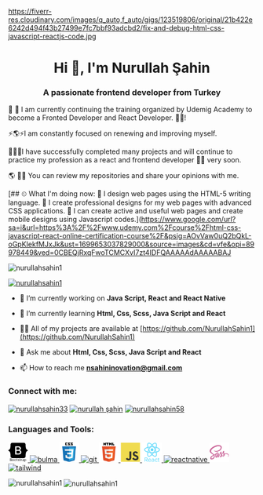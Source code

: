 https://fiverr-res.cloudinary.com/images/q_auto,f_auto/gigs/123519806/original/21b422e6242d494f43b27499e7fc7bbf93adcbd2/fix-and-debug-html-css-javascript-reactjs-code.jpg

<h1 align="center">Hi 👋, I'm Nurullah Şahin</h1>
<h3 align="center">A passionate frontend developer from Turkey</h3>

<p>🔭 🌱 I am currently continuing the training organized by Udemig Academy to become a Fronted Developer and React Developer. 👨‍🎓!</p>
<p>⚡🌎⚡I am constantly focused on renewing and improving myself.</p>
<p>🚀🚀🚀I have successfully completed many projects and will continue to practice my profession as a react and frontend developer 👩‍💻 very soon.</p>
<p>🌎 👩‍💻  You can review my repositories and share your opinions with me.</p>

[## ⏲ What I'm doing now:
📃 I design web pages using the HTML-5 writing language.
📃 I create professional designs for my web pages with advanced CSS applications.
📃 I can create active and useful web pages and create mobile designs using Javascript codes.](https://www.google.com/url?sa=i&url=https%3A%2F%2Fwww.udemy.com%2Fcourse%2Fhtml-css-javascript-react-online-certification-course%2F&psig=AOvVaw0uQ2bQkL-oGpKIekfMJxJk&ust=1699653037829000&source=images&cd=vfe&opi=89978449&ved=0CBEQjRxqFwoTCMCXvI7zt4IDFQAAAAAdAAAAABAJ




<p align="left"> <img src="https://komarev.com/ghpvc/?username=nurullahsahin1&label=Profile%20views&color=0e75b6&style=flat" alt="nurullahsahin1" /> </p>

<p align="left"> <a href="https://github.com/ryo-ma/github-profile-trophy"><img src="https://github-profile-trophy.vercel.app/?username=nurullahsahin1" alt="nurullahsahin1" /></a> </p>

- 🔭 I’m currently working on **Java Script, React and React Native**

- 🌱 I’m currently learning **Html, Css, Scss, Java Script and React**

- 👨‍💻 All of my projects are available at [https://github.com/NurullahSahin1](https://github.com/NurullahSahin1)

- 💬 Ask me about **Html, Css, Scss, Java Script and React**

- 📫 How to reach me **nsahininovation@gmail.com**

<h3 align="left">Connect with me:</h3>
<p align="left">
<a href="https://twitter.com/nurullahsahin33" target="blank"><img align="center" src="https://raw.githubusercontent.com/rahuldkjain/github-profile-readme-generator/master/src/images/icons/Social/twitter.svg" alt="nurullahsahin33" height="30" width="40" /></a>
<a href="https://linkedin.com/in/nurullah şahin" target="blank"><img align="center" src="https://raw.githubusercontent.com/rahuldkjain/github-profile-readme-generator/master/src/images/icons/Social/linked-in-alt.svg" alt="nurullah şahin" height="30" width="40" /></a>
<a href="https://instagram.com/nurullahsahin58" target="blank"><img align="center" src="https://raw.githubusercontent.com/rahuldkjain/github-profile-readme-generator/master/src/images/icons/Social/instagram.svg" alt="nurullahsahin58" height="30" width="40" /></a>
</p>

<h3 align="left">Languages and Tools:</h3>
<p align="left"> <a href="https://getbootstrap.com" target="_blank" rel="noreferrer"> <img src="https://raw.githubusercontent.com/devicons/devicon/master/icons/bootstrap/bootstrap-plain-wordmark.svg" alt="bootstrap" width="40" height="40"/> </a> <a href="https://bulma.io/" target="_blank" rel="noreferrer"> <img src="https://raw.githubusercontent.com/gilbarbara/logos/804dc257b59e144eaca5bc6ffd16949752c6f789/logos/bulma.svg" alt="bulma" width="40" height="40"/> </a> <a href="https://www.w3schools.com/css/" target="_blank" rel="noreferrer"> <img src="https://raw.githubusercontent.com/devicons/devicon/master/icons/css3/css3-original-wordmark.svg" alt="css3" width="40" height="40"/> </a> <a href="https://git-scm.com/" target="_blank" rel="noreferrer"> <img src="https://www.vectorlogo.zone/logos/git-scm/git-scm-icon.svg" alt="git" width="40" height="40"/> </a> <a href="https://www.w3.org/html/" target="_blank" rel="noreferrer"> <img src="https://raw.githubusercontent.com/devicons/devicon/master/icons/html5/html5-original-wordmark.svg" alt="html5" width="40" height="40"/> </a> <a href="https://developer.mozilla.org/en-US/docs/Web/JavaScript" target="_blank" rel="noreferrer"> <img src="https://raw.githubusercontent.com/devicons/devicon/master/icons/javascript/javascript-original.svg" alt="javascript" width="40" height="40"/> </a> <a href="https://reactjs.org/" target="_blank" rel="noreferrer"> <img src="https://raw.githubusercontent.com/devicons/devicon/master/icons/react/react-original-wordmark.svg" alt="react" width="40" height="40"/> </a> <a href="https://reactnative.dev/" target="_blank" rel="noreferrer"> <img src="https://reactnative.dev/img/header_logo.svg" alt="reactnative" width="40" height="40"/> </a> <a href="https://sass-lang.com" target="_blank" rel="noreferrer"> <img src="https://raw.githubusercontent.com/devicons/devicon/master/icons/sass/sass-original.svg" alt="sass" width="40" height="40"/> </a> <a href="https://tailwindcss.com/" target="_blank" rel="noreferrer"> <img src="https://www.vectorlogo.zone/logos/tailwindcss/tailwindcss-icon.svg" alt="tailwind" width="40" height="40"/> </a> </p>

<p><img align="left" src="https://github-readme-stats.vercel.app/api/top-langs?username=nurullahsahin1&show_icons=true&locale=en&layout=compact" alt="nurullahsahin1" /></p>

<p>&nbsp;<img align="center" src="https://github-readme-stats.vercel.app/api?username=nurullahsahin1&show_icons=true&locale=en" alt="nurullahsahin1" /></p>







